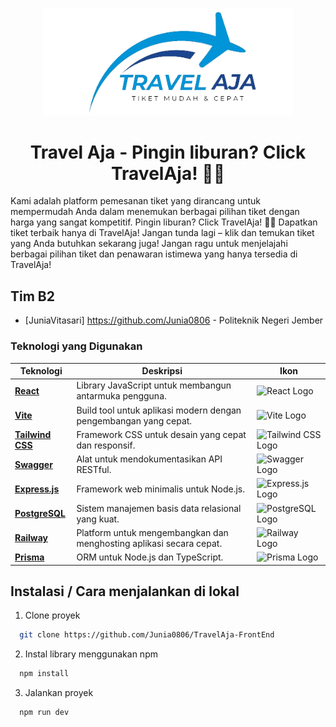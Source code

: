 <p align="center"><a href="https://travelaja.click/" target="_blank"><img src="https://github.com/Junia0806/TravelAja-FrontEnd/blob/main/src/assets/Logo.png" width="400" alt="Travel Aja Logo"></a></p>

<h1 align="center"><b>Travel Aja - Pingin liburan? Click TravelAja! 🌟🚀 </b></h1>

Kami adalah platform pemesanan tiket yang dirancang untuk mempermudah Anda dalam menemukan berbagai pilihan tiket dengan harga yang sangat kompetitif. Pingin liburan? Click TravelAja! 🌟🚀 Dapatkan tiket terbaik hanya di TravelAja! Jangan tunda lagi – klik dan temukan tiket yang Anda butuhkan sekarang juga! Jangan ragu untuk menjelajahi berbagai pilihan tiket dan penawaran istimewa yang hanya tersedia di TravelAja!

## Tim B2

- [JuniaVitasari] https://github.com/Junia0806 - Politeknik Negeri Jember

### Teknologi yang Digunakan

| Teknologi           | Deskripsi                                                                 | Ikon                                                                                     |
| ------------------- | ------------------------------------------------------------------------- | ---------------------------------------------------------------------------------------- |
| **[React](https://reactjs.org/)**        | Library JavaScript untuk membangun antarmuka pengguna.                             | <img src="https://upload.wikimedia.org/wikipedia/commons/thumb/a/a7/React-icon.svg/1200px-React-icon.svg.png" width="50" alt="React Logo" /> |
| **[Vite](https://vitejs.dev/)**         | Build tool untuk aplikasi modern dengan pengembangan yang cepat.                   | <img src="https://encrypted-tbn0.gstatic.com/images?q=tbn:ANd9GcS8lSbnhyR8Otek7W-o7oYerWXJuQO8C3g0dA&s" width="50" alt="Vite Logo" /> |
| **[Tailwind CSS](https://tailwindcss.com/)**  | Framework CSS untuk desain yang cepat dan responsif.                               | <img src="https://upload.wikimedia.org/wikipedia/commons/thumb/d/d5/Tailwind_CSS_Logo.svg/512px-Tailwind_CSS_Logo.svg.png?20230715030042" width="50" alt="Tailwind CSS Logo" /> |
| **[Swagger](https://swagger.io/)**       | Alat untuk mendokumentasikan API RESTful.                                         | <img src="https://i0.wp.com/blog.knoldus.com/wp-content/uploads/2019/06/swagger.png?fit=590%2C201&ssl=1" width="50" alt="Swagger Logo" /> |
| **[Express.js](https://expressjs.com/)** | Framework web minimalis untuk Node.js.                                            | <img src="https://upload.wikimedia.org/wikipedia/commons/thumb/6/64/Expressjs.png/800px-Expressjs.png" width="50" alt="Express.js Logo" /> |
| **[PostgreSQL](https://www.postgresql.org/)** | Sistem manajemen basis data relasional yang kuat.                                 | <img src="https://upload.wikimedia.org/wikipedia/commons/thumb/2/29/Postgresql_elephant.svg/1200px-Postgresql_elephant.svg.png" width="50" alt="PostgreSQL Logo" /> |
| **[Railway](https://railway.app/)**     | Platform untuk mengembangkan dan menghosting aplikasi secara cepat.                | <img src="https://railway.app/brand/logotype-dark.svg" width="50" alt="Railway Logo" /> |
| **[Prisma](https://www.prisma.io/)**     | ORM untuk Node.js dan TypeScript.  | <img src="https://w7.pngwing.com/pngs/929/464/png-transparent-prisma-hd-logo.png" width="50" alt="Prisma Logo" /> |

## Instalasi / Cara menjalankan di lokal
1. Clone proyek
```bash
  git clone https://github.com/Junia0806/TravelAja-FrontEnd
```
2. Instal library menggunakan npm
```bash
  npm install
```
3. Jalankan proyek
```bash
  npm run dev
```

